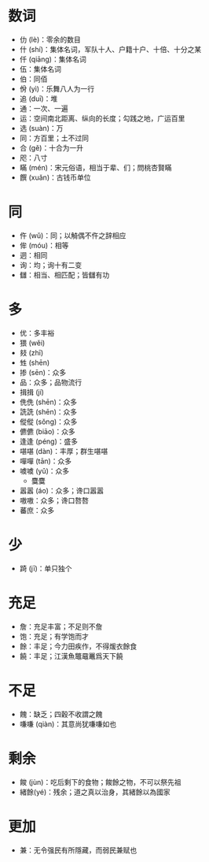 # 数词
* 仂 (lè)：零余的数目
* 什 (shí)：集体名词，军队十人、户籍十户、十倍、十分之某
* 仟 (qiāng)：集体名词
* 伍：集体名词
* 伯：同佰
* 佾 (yì)：乐舞八人为一行
* 追 (duī)：堆
* 通：一次、一遍
* 运：空间南北距离、纵向的长度；勾践之地，广运百里
* 选 (suàn)：万
* 同：方百里；土不过同
* 合 (gě)：十合为一升
* 咫：八寸
* 瞞 (mén)：宋元俗语，相当于辈、们；問桃杏賢瞞
* 饌 (xuǎn)：古钱币单位
# 同
* 仵 (wǔ)：同；以觭偶不仵之辞相应
* 侔 (móu)：相等
* 迵：相同
* 询：均；询十有二变
* 讎：相当、相匹配；皆讎有功
# 多
* 优：多丰裕
* 猥 (wěi)
* 㩼 (zhī)
* 甡 (shēn)
* 掺 (sēn)：众多
* 品：众多；品物流行
* 揖揖 (jí)
* 侁侁 (shēn)：众多
* 詵詵 (shēn)：众多
* 傱傱 (sǒng)：众多
* 儦儦 (biāo)：众多
* 逢逢 (péng)：盛多
* 啿啿 (dàn)：丰厚；群生啿啿
* 嘽嘽 (tān)：众多
* 噳噳 (yǔ)：众多
	* 麌麌
* 嚣嚣 (áo)：众多；谗口嚣嚣
* 嗷嗷：众多；谗口嗸嗸
* 蕃庶：众多
# 少
* 踦 (jī)：单只独个
# 充足
* 詹：充足丰富；不足则不詹
* 饱：充足；有学饱而才
* 餘：丰足；今力田疾作，不得煖衣餘食
* 饒：丰足；江漢魚鼈黿鼉爲天下饒
# 不足
* 餽：缺乏；四穀不收謂之餽
* 嗛嗛 (qiàn)：其意尚犹嗛嗛如也
# 剩余
* 餕 (jùn)：吃后剩下的食物；餕餘之物，不可以祭先祖
* 緒餘(yé)：残余；道之真以治身，其緒餘以為國家
# 更加
* 兼：无令强民有所隱藏，而弱民兼赋也